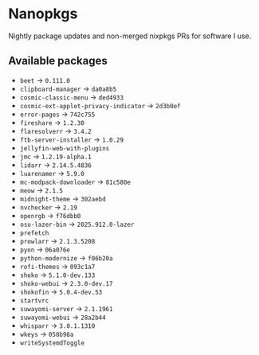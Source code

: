 <!--
SPDX-FileCopyrightText: 2025 Hana Kretzer <hanakretzer@gmail.com>

SPDX-License-Identifier: CC0-1.0
-->

# Nanopkgs

Nightly package updates and non-merged nixpkgs PRs for software I use.

## Available packages

- `beet` -> `0.111.0`
- `clipboard-manager` -> `da0a8b5`
- `cosmic-classic-menu` -> `ded4933`
- `cosmic-ext-applet-privacy-indicator` -> `2d3b0ef`
- `error-pages` -> `742c755`
- `fireshare` -> `1.2.30`
- `flaresolverr` -> `3.4.2`
- `ftb-server-installer` -> `1.0.29`
- `jellyfin-web-with-plugins`
- `jmc` -> `1.2.19-alpha.1`
- `lidarr` -> `2.14.5.4836`
- `luarenamer` -> `5.9.0`
- `mc-modpack-downloader` -> `81c580e`
- `meow` -> `2.1.5`
- `midnight-theme` -> `302aebd`
- `nvchecker` -> `2.19`
- `openrgb` -> `f76dbb0`
- `osu-lazer-bin` -> `2025.912.0-lazer`
- `prefetch`
- `prowlarr` -> `2.1.3.5208`
- `pyon` -> `06a076e`
- `python-modernize` -> `f06b20a`
- `rofi-themes` -> `093c1a7`
- `shoko` -> `5.1.0-dev.133`
- `shoko-webui` -> `2.3.0-dev.17`
- `shokofin` -> `5.0.4-dev.53`
- `startvrc`
- `suwayomi-server` -> `2.1.1961`
- `suwayomi-webui` -> `28a2b44`
- `whisparr` -> `3.0.1.1310`
- `wkeys` -> `058b98a`
- `writeSystemdToggle`
